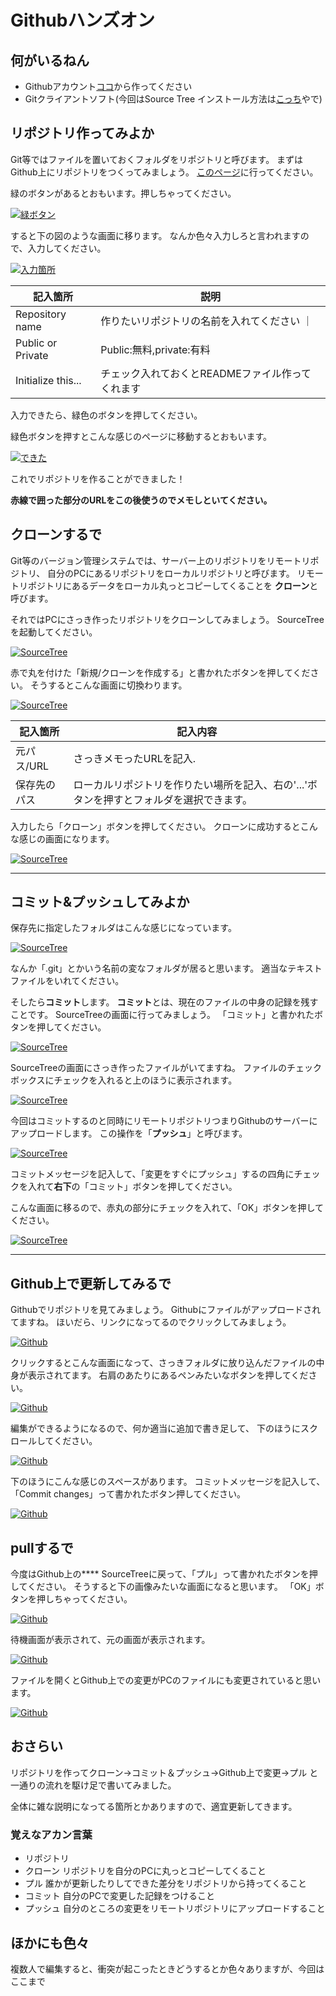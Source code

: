 # Githubハンズオン

## 何がいるねん
  - Githubアカウント[ココ]()から作ってください
  - Gitクライアントソフト(今回はSource Tree インストール方法は[こっち](../install-sourcetree.md)やで)
  <!-- github for windows 使いにくいねん -->


## リポジトリ作ってみよか
Git等ではファイルを置いておくフォルダをリポジトリと呼びます。
まずはGithub上にリポジトリをつくってみましょう。
[このページ](https://github.com/EnyaKitakagaya)に行ってください。

緑のボタンがあるとおもいます。押しちゃってください。

[ ![緑ボタン](imgs/img1.png) ](imgs/origin/img1.png)

すると下の図のような画面に移ります。
なんか色々入力しろと言われますので、入力してください。

[ ![入力箇所](imgs/img2.png) ](imgs/origin/img2.png)

| 記入箇所 | 説明 |
| -----|-----|
| Repository name | 作りたいリポジトリの名前を入れてください ｜
| Public or Private | Public:無料,private:有料 |
| Initialize this... | チェック入れておくとREADMEファイル作ってくれます |

入力できたら、緑色のボタンを押してください。

緑色ボタンを押すとこんな感じのページに移動するとおもいます。

[ ![できた](imgs/img3.png) ](imgs/origin/img3.png)

これでリポジトリを作ることができました！

**赤線で囲った部分のURLをこの後使うのでメモしといてください。**


## クローンするで

Git等のバージョン管理システムでは、サーバー上のリポジトリをリモートリポジトリ、
自分のPCにあるリポジトリをローカルリポジトリと呼びます。
リモートリポジトリにあるデータをローカル丸っとコピーしてくることを **クローン**と呼びます。

それではPCにさっき作ったリポジトリをクローンしてみましょう。
SourceTreeを起動してください。

[ ![SourceTree](imgs/img4.png) ](imgs/origin/img4.png)

赤で丸を付けた「新規/クローンを作成する」と書かれたボタンを押してください。
そうするとこんな画面に切換わります。

[ ![SourceTree](imgs/img5.png) ](imgs/origin/img5.png)

  | 記入箇所 | 記入内容 |
  | - | ------- |
  | 元パス/URL | さっきメモったURLを記入. |
  | 保存先のパス | ローカルリポジトリを作りたい場所を記入、右の'...'ボタンを押すとフォルダを選択できます。 |　　　　　

入力したら「クローン」ボタンを押してください。
クローンに成功するとこんな感じの画面になります。

[ ![SourceTree](imgs/img6.png) ](imgs/origin/img6.png)

-------
 ## コミット&プッシュしてみよか

保存先に指定したフォルダはこんな感じになっています。

[ ![SourceTree](imgs/img7.png) ](imgs/origin/img7.png)

なんか「.git」とかいう名前の変なフォルダが居ると思います。
適当なテキストファイルをいれてください。

そしたら**コミット**します。
**コミット**とは、現在のファイルの中身の記録を残すことです。
SourceTreeの画面に行ってみましょう。
「コミット」と書かれたボタンを押してください。

[ ![SourceTree](imgs/img8.png) ](imgs/origin/img8.png)


SourceTreeの画面にさっき作ったファイルがいてますね。
ファイルのチェックボックスにチェックを入れると上のほうに表示されます。

[ ![SourceTree](imgs/img8.png) ](imgs/origin/img8.png)

今回はコミットするのと同時にリモートリポジトリつまりGithubのサーバーにアップロードします。
この操作を「**プッシュ**」と呼びます。

[ ![SourceTree](imgs/img9.png) ](imgs/origin/img9.png)

コミットメッセージを記入して、「変更をすぐにプッシュ」するの四角にチェックを入れて**右下**の「コミット」ボタンを押してください。

こんな画面に移るので、赤丸の部分にチェックを入れて、「OK」ボタンを押してください。

[ ![SourceTree](imgs/img10.png) ](imgs/origin/img10.png)


-------

## Github上で更新してみるで
Githubでリポジトリを見てみましょう。
Githubにファイルがアップロードされてますね。
ほいだら、リンクになってるのでクリックしてみましょう。

[ ![Github](imgs/img12.png) ](imgs/origin/img12.png)



クリックするとこんな画面になって、さっきフォルダに放り込んだファイルの中身が表示されてます。
右肩のあたりにあるペンみたいなボタンを押してください。

[ ![Github](imgs/img13.png) ](imgs/origin/img13.png)


編集ができるようになるので、何か適当に追加で書き足して、
下のほうにスクロールしてください。

[ ![Github](imgs/img14.png) ](imgs/origin/img14.png)

下のほうにこんな感じのスペースがあります。
コミットメッセージを記入して、「Commit changes」って書かれたボタン押してください。

[ ![Github](imgs/img15.png) ](imgs/origin/img15.png)

## pullするで
今度はGithub上の****
SourceTreeに戻って、「プル」って書かれたボタンを押してください。
そうすると下の画像みたいな画面になると思います。
「OK」ボタンを押しちゃってください。

[ ![Github](imgs/img16.png) ](imgs/origin/img16.png)

待機画面が表示されて、元の画面が表示されます。

[ ![Github](imgs/img17.png) ](imgs/origin/img17.png)


ファイルを開くとGithub上での変更がPCのファイルにも変更されていると思います。

[ ![Github](imgs/img19.png) ](imgs/origin/img19.png)


## おさらい
リポジトリを作ってクローン→コミット＆プッシュ→Github上で変更→プル
と一通りの流れを駆け足で書いてみました。

全体に雑な説明になってる箇所とかありますので、適宜更新してきます。

### 覚えなアカン言葉
  - リポジトリ
  - クローン リポジトリを自分のPCに丸っとコピーしてくること
  - プル 誰かが更新したりしてできた差分をリポジトリから持ってくること
  - コミット 自分のPCで変更した記録をつけること
  - プッシュ 自分のところの変更をリモートリポジトリにアップロードすること


## ほかにも色々
複数人で編集すると、衝突が起こったときどうするとか色々ありますが、今回はここまで
